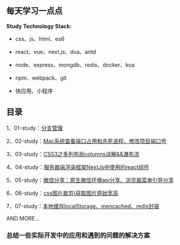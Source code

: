 ## 每天学习一点点

**Study Technology Stack:**

* css、js、html、es6

* react、vue、next.js、dva、antd

* node、express、mongdb、redis、docker、koa

* npm、webpack、git

* 快应用、小程序

## 目录

1、01-study：[分支管理](https://github.com/imaxue/progress/blob/master/kingpeng/workplace/01-study.md)

2、02-study：[Mac系统查看端口占用和杀死进程、修改项目端口号](https://github.com/imaxue/progress/blob/master/kingpeng/workplace/02-study.md)

3、03-study：[CSS3之多列布局columns详解&&瀑布流](https://github.com/imaxue/progress/blob/master/kingpeng/workplace/03-study.md)

4、04-study：[服务器端渲染框架NextJs中使用的react组件](https://github.com/imaxue/progress/blob/master/kingpeng/workplace/04-study.md)

5、05-study：[微信分享：原生微信环境api分享、浏览器菜单引导分享](https://github.com/imaxue/progress/blob/master/kingpeng/workplace/05-study.md)

6、06-study：[css图片裁剪\获取图片原始宽高](https://github.com/imaxue/progress/blob/master/kingpeng/workplace/06-study.md)

7、07-study：[本地缓存localStorage、mencached、redis封装](https://github.com/imaxue/progress/blob/master/kingpeng/workplace/07-study.md)

 AND MORE...

### 总结一些实际开发中的应用和遇到的问题的解决方案

